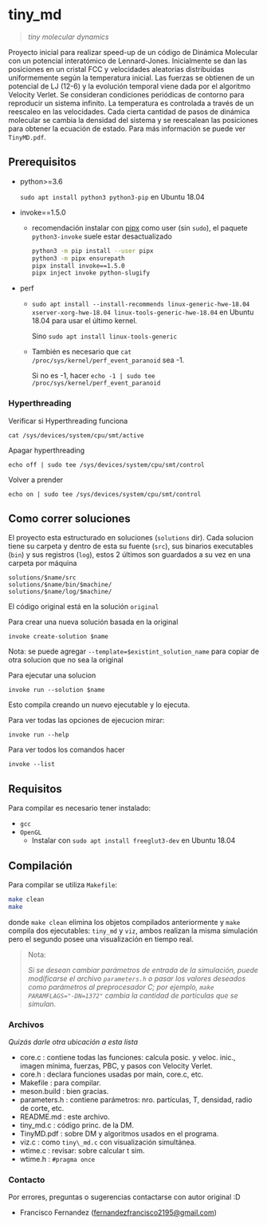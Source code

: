 # tiny_md

> _tiny molecular dynamics_

Proyecto inicial para realizar speed-up de un código de Dinámica Molecular con un potencial interatómico de Lennard-Jones. Inicialmente se dan las posiciones en un cristal FCC y velocidades aleatorias distribuidas uniformemente según la temperatura inicial. Las fuerzas se obtienen de un potencial de LJ (12-6) y la evolución temporal viene dada por el algoritmo Velocity Verlet. Se consideran condiciones periódicas de contorno para reproducir un sistema infinito. La temperatura es controlada a través de un reescaleo en las velocidades. Cada cierta cantidad de pasos de dinámica molecular se cambia la densidad del sistema y se reescalean las posiciones para obtener la ecuación de estado. Para más información se puede ver `TinyMD.pdf`.

## Prerequisitos

* python>=3.6

    `sudo apt install python3 python3-pip` en Ubuntu 18.04

* invoke==1.5.0
  * recomendación instalar con [pipx](https://pipxproject.github.io/pipx/installation/) como user (sin `sudo`), el paquete `python3-invoke` suele estar desactualizado

    ```bash
    python3 -m pip install --user pipx
    python3 -m pipx ensurepath
    pipx install invoke==1.5.0
    pipx inject invoke python-slugify
    ```
  
* perf
  * `sudo apt install --install-recommends linux-generic-hwe-18.04 xserver-xorg-hwe-18.04 linux-tools-generic-hwe-18.04` en Ubuntu 18.04 para usar el último kernel.
  
    Sino `sudo apt install linux-tools-generic`
  * También es necesario que `cat /proc/sys/kernel/perf_event_paranoid` sea -1.

    Si no es -1, hacer `echo -1 | sudo tee /proc/sys/kernel/perf_event_paranoid`

### Hyperthreading

Verificar si Hyperthreading funciona

    cat /sys/devices/system/cpu/smt/active

Apagar hyperthreading

    echo off | sudo tee /sys/devices/system/cpu/smt/control

Volver a prender

    echo on | sudo tee /sys/devices/system/cpu/smt/control


## Como correr soluciones

El proyecto esta estructurado en soluciones (`solutions` dir). Cada solucion tiene su carpeta y dentro de esta su fuente (`src`), sus binarios executables (`bin`) y sus registros (`log`), estos 2 últimos son guardados a su vez en una carpeta por máquina

    solutions/$name/src
    solutions/$name/bin/$machine/
    solutions/$name/log/$machine/

El código original está en la solución `original`

Para crear una nueva solución basada en la original

    invoke create-solution $name

Nota: se puede agregar `--template=$existint_solution_name` para copiar de otra solucion que no sea la original

Para ejecutar una solucion

    invoke run --solution $name

Esto compila creando un nuevo ejecutable y lo ejecuta.

Para ver todas las opciones de ejecucion mirar:

    invoke run --help

Para ver todos los comandos hacer

    invoke --list

## Requisitos

Para compilar es necesario tener instalado:

* `gcc`
* `OpenGL`
  * Instalar con `sudo apt install freeglut3-dev` en Ubuntu 18.04

## Compilación

Para compilar se utiliza `Makefile`:

```bash
make clean
make
```

donde `make clean` elimina los objetos compilados anteriormente y `make` compila dos ejecutables: `tiny_md` y `viz`, ambos realizan la misma simulación pero el segundo posee una visualización en tiempo real.

> Nota:
>
> _Si se desean cambiar parámetros de entrada de la simulación, puede modificarse el archivo _`parameters.h`_ o pasar los valores deseados como parámetros al preprocesador C; por ejemplo, _`make PARAMFLAGS="-DN=1372"`_ cambia la cantidad de partículas que se simulan._

### Archivos
*Quizás darle otra ubicación a esta lista*
* core.c : contiene todas las funciones: calcula posic. y veloc. inic., imagen mínima, fuerzas, PBC, y pasos con Velocity Verlet.
* core.h : declara funciones usadas por main, core.c, etc.
* Makefile : para compilar.
* meson.build : bien gracias.
* parameters.h : contiene parámetros: nro. partículas, T, densidad, radio de corte, etc.
* README.md : este archivo.
* tiny\_md.c : código princ. de la DM.
* TinyMD.pdf : sobre DM y algoritmos usados en el programa.
* viz.c : como `tiny\_md.c` con visualización simultánea.
* wtime.c : revisar: sobre calcular t sim.
* wtime.h : `#pragma once`

### Contacto

Por errores, preguntas o sugerencias contactarse con autor original :D

+ Francisco Fernandez (<fernandezfrancisco2195@gmail.com>)
